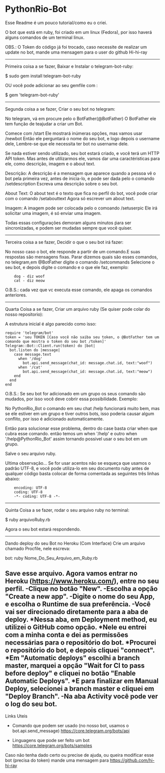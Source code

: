 # PythonRio-Bot

Esse Readme é um pouco tutorial/como eu o criei.

O bot que está em ruby, foi criado em um linux (Fedora), por isso haverá alguns comandos de um terminal linux.

OBS.: O Token do código já foi trocado, caso necessite de realizar um update no bot, mande uma mensagem para o user do github Hi-hi-ray

------------------------------------------------------------------------------------------------------------------------------
Primeira coisa a se fazer, Baixar e Instalar o telegram-bot-ruby:

$ sudo gem install telegram-bot-ruby

OU você pode adicionar ao seu gemfile com : 

$ gem 'telegram-bot-ruby'

------------------------------------------------------------------------------------------------------------------------------
Segunda coisa a se fazer, Criar o seu bot no telegram:

No telegram, vá em procure pelo o BotFather(@BotFather)
O BotFather ele tem função de teajudar a criar um Bot.

Comece com /start
Ele mostrará inúmeras opções, mas vamos usar /newbot
Então ele perguntará o nome do seu bot, e logo depois o username dele, Lembre-se que ele necessita ter bot no username dele.

Se nada estiver sendo utilizado, seu bot estará criado, e você terá um HTTP API token.
Mas antes de utilizarmos ele, vamos dar uma caractéristicas para ele, como descrição, imagem e o about text.

Descrição:
A descrição é a mensagem que aparece quando a pessoa vê o bot pela primeira vez, antes de inicia-lo, e pode ser dada pelo o comando /setdescription
Escreva uma descrição sobre o seu bot.

About Text:
O about text é o texto que fica no perfil do bot, você pode criar com o comando /setabouttext
Agora só escrever um about text.

Imagem:
A imagem pode ser colocada pelo o comoando /setuserpic
Ele irá solicitar uma imagem, é só enviar uma imagem. 

Todas essas configurações demoram alguns minutos ṕara ser sincronizadas, e podem ser mudadas sempre que você quiser.

------------------------------------------------------------------------------------------------------------------------------
Terceira coisa a se fazer, Decidir o que o seu bot irá fazer:

No nosso caso o bot, ele responde a partir de um comando.E suas respostas são mensagens fixas.
Parar dizemos quais são esses comandos, no telegram,em @BotFather digite o comando /setcommands
Selecione o seu bot, e depois digite o comando e o que ele faz, exemplo:

        dog - diz woof
        cat - diz meow

O.B.S.: cada vez que vc executa esse comando, ele apaga os comandos anteriores.

------------------------------------------------------------------------------------------------------------------------------
Quarta Coisa a se fazer, Criar um arquivo ruby (Se quiser pode colar do nosso repositorio):

A estrutura inicial é algo parecido como isso:

    require 'telegram/bot'
    token = 'seu TOKEN [Caso você não saiba seu token, o @BotFather tem um comando que mostra o token do seu bot /token]'
    Telegram::Bot::Client.run(token) do |bot|
      bot.listen do |message|
        case message.text
          when '/dog'
            bot.api.send_message(chat_id: message.chat.id, text:"woof")
          when '/cat'
            bot.api.send_message(chat_id: message.chat.id, text:"meow")
        end
      end
    end  

O.B.S.: Se seu bot for adicionado em um grupo os seus comando são mudados, por isso você deve cobrir essa possibilidade. 
Exemplo:

No PythonRio_Bot o comando em seu chat /help funcionará muito bem, mas se ele estiver em um grupo e tiver outros bots, isso poderia causar algum conflito, por isso é adicionado automaticamente.

Então para solucionar esse problema, dentro do case basta criar when que cubra esse comando.
 então temos um 
 when '/help'
 e outro 
 when '/help@PythonRio_Bot'
 assim tornando possivel usar o seu bot em um grupo.

Salve o seu arquivo ruby.

Ultima observação... Se for usar acentos não se esqueça que usamos o padrão UTF-8, e você pode utiliza-lo em seu documento ruby antes de qualquer código basta colocar de forma comentada as seguintes três linhas abaixo:

        encoding: UTF-8
        coding: UTF-8
        -*- coding: UTF-8 -*-

------------------------------------------------------------------------------------------------------------------------------
Quinta Coisa a se fazer, rodar o seu arquivo ruby no terminal:

$ ruby arquivoRuby.rb

Agora o seu bot estará respondendo.

------------------------------------------------------------------------------------------------------------------------------
Dando deploy do seu Bot no Heroku (Com Interface) 
Crie um arquivo chamado Procfile, nele escreva: 

bot: ruby Nome_Do_Seu_Arquivo_em_Ruby.rb

Save esse arquivo. Agora vamos entrar no Heroku (https://www.heroku.com/), entre no seu perfil.
-Clique no botão "New".
-Escolha a opção "Create a new app".
-Digite o nome do seu App, e escolha o Runtime de sua preferência.
-Você vai ser direcionado diretamente para a aba de deploy. 
  *Nessa aba, em Deployment method, eu utilizei o GitHub como opção.
  *Nele eu entrei com a minha conta e dei as permissões necessárias para o repositório do bot.
  *Procurei o repositório do bot, e depois cliquei "connect".
  *Em "Automatic deploys" escolhi a branch master, marquei a opção "Wait for CI to pass before deploy" e cliquei no botão "Enable Automatic Deploys".
  *E para finalizar em Manual Deploy, selecionei a branch master e cliquei em "Deploy Branch".
-Na aba Activity você pode ver o log do seu bot.
------------------------------------------------------------------------------------------------------------------------------
Links Uteis

+ Comando que podem ser usado (no nosso bot, usamos o bot.api.send_message)
https://core.telegram.org/bots/api

+ Linguagens que pode ser feito um bot
https://core.telegram.org/bots/samples

Caso não tenha dado certo ou precise de ajuda, ou queira modificar esse bot (precisa do token) mande uma mensagem para https://github.com/hi-hi-ray

